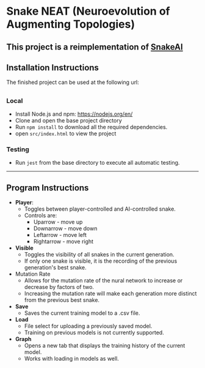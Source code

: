 # Snake NEAT (Neuroevolution of Augmenting Topologies)

This project is a reimplementation of [SnakeAI](https://github.com/greerviau/SnakeAI)
---

## Installation Instructions


The finished project can be used at the following url:
## 


### Local
* Install Node.js and npm: https://nodejs.org/en/
* Clone and open the base project directory
* Run ```npm install``` to download all the required dependencies.
* open ```src/index.html``` to view the project

### Testing
* Run ```jest``` from the base directory to execute all automatic testing.

---

## Program Instructions

* **Player**:
  * Toggles between player-controlled and AI-controlled snake.
  * Controls are:
    * Uparrow - move up
    * Downarrow - move down
    * Leftarrow - move left
    * Rightarrow - move right
* **Visible**
  * Toggles the visibility of all snakes in the current generation.
  * If only one snake is visible, it is the recording of the previous generation's best snake.
* Mutation Rate
  * Allows for the mutation rate of the nural network to increase or decrease by factors of two.
  * Increasing the mutation rate will make each generation more distinct from the previous best snake.
* **Save**
  * Saves the current training model to a .csv file.
* **Load**
  * File select for uploading a previously saved model.
  * Training on previous models is not currently supported.
* **Graph**
  * Opens a new tab that displays the training history of the current model.
  * Works with loading in models as well.

